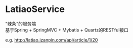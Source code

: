 # LatiaoService
"辣条"的服务端  
基于Spring + SpringMVC + Mybatis + Quartz的RESTful接口  

e.g. http://latiao.izanpin.com/api/article/1/20 
